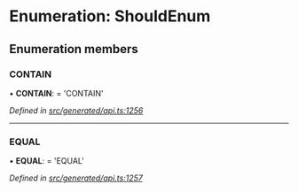 # Enumeration: ShouldEnum

## Enumeration members

###  CONTAIN

• **CONTAIN**: =  <any> 'CONTAIN'

*Defined in [src/generated/api.ts:1256](https://github.com/mailslurp/mailslurp-client-ts-js/blob/4ca018b/src/generated/api.ts#L1256)*

___

###  EQUAL

• **EQUAL**: =  <any> 'EQUAL'

*Defined in [src/generated/api.ts:1257](https://github.com/mailslurp/mailslurp-client-ts-js/blob/4ca018b/src/generated/api.ts#L1257)*
